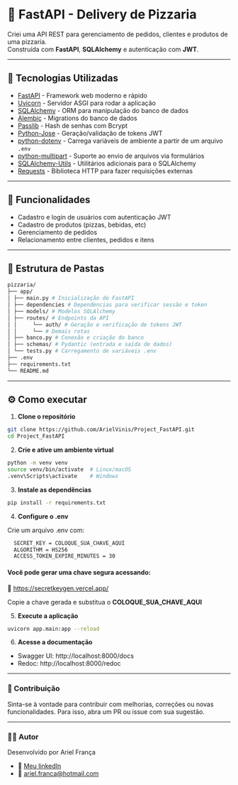 # 🍕 FastAPI - Delivery de Pizzaria

Criei uma API REST para gerenciamento de pedidos, clientes e produtos de uma pizzaria.  
Construída com **FastAPI**, **SQLAlchemy** e autenticação com **JWT**.

---

## 🚀 Tecnologias Utilizadas

- [FastAPI](https://fastapi.tiangolo.com/) - Framework web moderno e rápido
- [Uvicorn](https://www.uvicorn.org/) - Servidor ASGI para rodar a aplicação
- [SQLAlchemy](https://www.sqlalchemy.org/) - ORM para manipulação do banco de dados
- [Alembic](https://alembic.sqlalchemy.org/) - Migrations do banco de dados
- [Passlib](https://passlib.readthedocs.io/en/stable/) - Hash de senhas com Bcrypt
- [Python-Jose](https://python-jose.readthedocs.io/en/latest/) - Geração/validação de tokens JWT
- [python-dotenv](https://pypi.org/project/python-dotenv/) - Carrega variáveis de ambiente a partir de um arquivo `.env`
- [python-multipart](https://andrew-d.github.io/python-multipart/) - Suporte ao envio de arquivos via formulários
- [SQLAlchemy-Utils](https://sqlalchemy-utils.readthedocs.io/en/latest/) - Utilitários adicionais para o SQLAlchemy
- [Requests](https://requests.readthedocs.io/en/latest/) - Biblioteca HTTP para fazer requisições externas

---

## 🧱 Funcionalidades

- Cadastro e login de usuários com autenticação JWT
- Cadastro de produtos (pizzas, bebidas, etc)
- Gerenciamento de pedidos
- Relacionamento entre clientes, pedidos e itens

---

## 📁 Estrutura de Pastas

```bash
pizzaria/
├── app/
│ ├── main.py # Inicialização do FastAPI
│ ├── dependencies # Dependencias para verificar sessão e token
│ ├── models/ # Modelos SQLAlchemy
│ ├── routes/ # Endpoints da API
│ │     └── auth/ # Geração e verificação de tokens JWT
│ │     └── # Demais rotas
│ ├── banco.py # Conexão e criação do banco
│ ├── schemas/ # Pydantic (entrada e saída de dados)
│ └── tests.py # Carregamento de variáveis .env
├── .env
├── requirements.txt
└── README.md
```

---

## ⚙️ Como executar

1. **Clone o repositório**

```bash
git clone https://github.com/ArielVinis/Project_FastAPI.git
cd Project_FastAPI
```

2. **Crie e ative um ambiente virtual**

```bash
python -m venv venv
source venv/bin/activate  # Linux/macOS
.venv\Scripts\activate    # Windows
```

3. **Instale as dependências**

```bash
pip install -r requirements.txt
```

4. **Configure o .env**

Crie um arquivo .env com:
```bash
  SECRET_KEY = COLOQUE_SUA_CHAVE_AQUI
  ALGORITHM = HS256
  ACCESS_TOKEN_EXPIRE_MINUTES = 30
```

#### Você pode gerar uma chave segura acessando:

  🔐 https://secretkeygen.vercel.app/

  Copie a chave gerada e substitua o **COLOQUE_SUA_CHAVE_AQUI**

5. **Execute a aplicação**

```bash
uvicorn app.main:app --reload
```

6. **Acesse a documentação**

- Swagger UI: http://localhost:8000/docs
- Redoc: http://localhost:8000/redoc

---

### 📌 Contribuição
Sinta-se à vontade para contribuir com melhorias, correções ou novas funcionalidades.
Para isso, abra um PR ou issue com sua sugestão.

---

### 🧑‍💻 Autor

Desenvolvido por Ariel França
- 🔗 [Meu linkedIn](https://www.linkedin.com/in/arielvinis/)
- 📧 [ariel.franca@hotmail.com](ariel.franca@hotmail.com)
